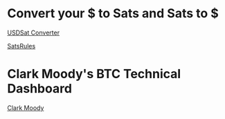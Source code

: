 # Convert your $ to Sats and Sats to $

[USDSat Converter](https://usdsat.com/)

[SatsRules](https://www.satsrules.com/)

# Clark Moody's BTC Technical Dashboard
[Clark Moody](https://bitcoin.clarkmoody.com/dashboard/)
